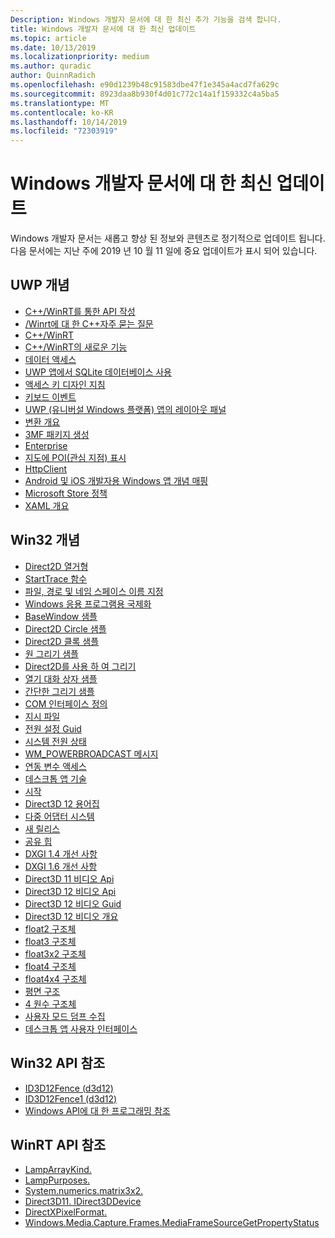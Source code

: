 ```yaml
---
Description: Windows 개발자 문서에 대 한 최신 추가 기능을 검색 합니다.
title: Windows 개발자 문서에 대 한 최신 업데이트
ms.topic: article
ms.date: 10/13/2019
ms.localizationpriority: medium
ms.author: quradic
author: QuinnRadich
ms.openlocfilehash: e90d1239b48c91583dbe47f1e345a4acd7fa629c
ms.sourcegitcommit: 8923daa8b930f4d01c772c14a1f159332c4a5ba5
ms.translationtype: MT
ms.contentlocale: ko-KR
ms.lasthandoff: 10/14/2019
ms.locfileid: "72303919"
---
```

# <a name="latest-updates-to-the-windows-developer-docs"></a>Windows 개발자 문서에 대 한 최신 업데이트


Windows 개발자 문서는 새롭고 향상 된 정보와 콘텐츠로 정기적으로 업데이트 됩니다. 다음 문서에는 지난 주에 2019 년 10 월 11 일에 중요 업데이트가 표시 되어 있습니다.


## <a name="uwp-conceptual"></a>UWP 개념

<ul>
<li><a href="https://docs.microsoft.com/windows/uwp/cpp-and-winrt-apis/author-apis">C++/WinRT를 통한 API 작성</a></li>
<li><a href="https://docs.microsoft.com/windows/uwp/cpp-and-winrt-apis/faq">/Winrt에 대 한 C++자주 묻는 질문</a></li>
<li><a href="https://docs.microsoft.com/windows/uwp/cpp-and-winrt-apis/index">C++/WinRT</a></li>
<li><a href="https://docs.microsoft.com/windows/uwp/cpp-and-winrt-apis/news">C++/WinRT의 새로운 기능</a></li>
<li><a href="https://docs.microsoft.com/windows/uwp/data-access/index">데이터 액세스</a></li>
<li><a href="https://docs.microsoft.com/windows/uwp/data-access/sqlite-databases">UWP 앱에서 SQLite 데이터베이스 사용</a></li>
<li><a href="https://docs.microsoft.com/windows/uwp/design/input/access-keys">액세스 키 디자인 지침</a></li>
<li><a href="https://docs.microsoft.com/windows/uwp/design/input/keyboard-events">키보드 이벤트</a></li>
<li><a href="https://docs.microsoft.com/windows/uwp/design/layout/layout-panels">UWP (유니버설 Windows 플랫폼) 앱의 레이아웃 패널</a></li>
<li><a href="https://docs.microsoft.com/windows/uwp/design/layout/transforms">변환 개요</a></li>
<li><a href="https://docs.microsoft.com/windows/uwp/devices-sensors/generate-3mf">3MF 패키지 생성</a></li>
<li><a href="https://docs.microsoft.com/windows/uwp/enterprise/index">Enterprise</a></li>
<li><a href="https://docs.microsoft.com/windows/uwp/maps-and-location/display-poi">지도에 POI(관심 지점) 표시</a></li>
<li><a href="https://docs.microsoft.com/windows/uwp/networking/httpclient">HttpClient</a></li>
<li><a href="https://docs.microsoft.com/windows/uwp/porting/android-ios-uwp-map">Android 및 iOS 개발자용 Windows 앱 개념 매핑</a></li>
<li><a href="https://docs.microsoft.com/windows/uwp/publish/store-policies">Microsoft Store 정책</a></li>
<li><a href="https://docs.microsoft.com/windows/uwp/xaml-platform/xaml-overview">XAML 개요</a></li>
</ul>



## <a name="win32-conceptual"></a>Win32 개념

<ul>
<li><a href="https://docs.microsoft.com/windows/desktop/Direct2D/enumerations">Direct2D 열거형</a></li>
<li><a href="https://docs.microsoft.com/windows/desktop/ETW/starttrace">StartTrace 함수</a></li>
<li><a href="https://docs.microsoft.com/windows/desktop/FileIO/naming-a-file">파일, 경로 및 네임 스페이스 이름 지정</a></li>
<li><a href="https://docs.microsoft.com/windows/desktop/Intl/international-support">Windows 응용 프로그램용 국제화</a></li>
<li><a href="https://docs.microsoft.com/windows/desktop/LearnWin32/basewindow-sample">BaseWindow 샘플</a></li>
<li><a href="https://docs.microsoft.com/windows/desktop/LearnWin32/direct2d-circle-sample">Direct2D Circle 샘플</a></li>
<li><a href="https://docs.microsoft.com/windows/desktop/LearnWin32/direct2d-clock-sample">Direct2D 클록 샘플</a></li>
<li><a href="https://docs.microsoft.com/windows/desktop/LearnWin32/draw-circle-sample">원 그리기 샘플</a></li>
<li><a href="https://docs.microsoft.com/windows/desktop/LearnWin32/drawing-with-direct2d">Direct2D를 사용 하 여 그리기</a></li>
<li><a href="https://docs.microsoft.com/windows/desktop/LearnWin32/open-dialog-box-sample">열기 대화 상자 샘플</a></li>
<li><a href="https://docs.microsoft.com/windows/desktop/LearnWin32/simple-drawing-sample">간단한 그리기 샘플</a></li>
<li><a href="https://docs.microsoft.com/windows/desktop/LearnWin32/what-is-a-com-interface-">COM 인터페이스 정의</a></li>
<li><a href="https://docs.microsoft.com/windows/desktop/Midl/response-files">지시 파일</a></li>
<li><a href="https://docs.microsoft.com/windows/desktop/Power/power-setting-guids">전원 설정 Guid</a></li>
<li><a href="https://docs.microsoft.com/windows/desktop/Power/system-power-states">시스템 전원 상태</a></li>
<li><a href="https://docs.microsoft.com/windows/desktop/Power/wm-powerbroadcast">WM_POWERBROADCAST 메시지</a></li>
<li><a href="https://docs.microsoft.com/windows/desktop/Sync/interlocked-variable-access">연동 변수 액세스</a></li>
<li><a href="https://docs.microsoft.com/windows/desktop/desktop-app-technologies">데스크톱 앱 기술</a></li>
<li><a href="https://docs.microsoft.com/windows/desktop/desktop-programming">시작</a></li>
<li><a href="https://docs.microsoft.com/windows/desktop/direct3d12/directx-12-glossary">Direct3D 12 용어집</a></li>
<li><a href="https://docs.microsoft.com/windows/desktop/direct3d12/multi-engine">다중 어댑터 시스템</a></li>
<li><a href="https://docs.microsoft.com/windows/desktop/direct3d12/new-releases">새 릴리스</a></li>
<li><a href="https://docs.microsoft.com/windows/desktop/direct3d12/shared-heaps">공유 힙</a></li>
<li><a href="https://docs.microsoft.com/windows/desktop/direct3ddxgi/dxgi-1-4-improvements">DXGI 1.4 개선 사항</a></li>
<li><a href="https://docs.microsoft.com/windows/desktop/direct3ddxgi/dxgi-1-6-improvements">DXGI 1.6 개선 사항</a></li>
<li><a href="https://docs.microsoft.com/windows/desktop/medfound/direct3d-11-video-apis">Direct3D 11 비디오 Api</a></li>
<li><a href="https://docs.microsoft.com/windows/desktop/medfound/direct3d-12-video-apis">Direct3D 12 비디오 Api</a></li>
<li><a href="https://docs.microsoft.com/windows/desktop/medfound/direct3d-12-video-guids">Direct3D 12 비디오 Guid</a></li>
<li><a href="https://docs.microsoft.com/windows/desktop/medfound/direct3d-12-video-overview">Direct3D 12 비디오 개요</a></li>
<li><a href="https://docs.microsoft.com/windows/desktop/numerics_h/float2-structure">float2 구조체</a></li>
<li><a href="https://docs.microsoft.com/windows/desktop/numerics_h/float3-structure">float3 구조체</a></li>
<li><a href="https://docs.microsoft.com/windows/desktop/numerics_h/float3x2-structure">float3x2 구조체</a></li>
<li><a href="https://docs.microsoft.com/windows/desktop/numerics_h/float4-structure">float4 구조체</a></li>
<li><a href="https://docs.microsoft.com/windows/desktop/numerics_h/float4x4-structure">float4x4 구조체</a></li>
<li><a href="https://docs.microsoft.com/windows/desktop/numerics_h/plane-structure">평면 구조</a></li>
<li><a href="https://docs.microsoft.com/windows/desktop/numerics_h/quaternion-structure">4 원수 구조체</a></li>
<li><a href="https://docs.microsoft.com/windows/desktop/wer/collecting-user-mode-dumps">사용자 모드 덤프 수집</a></li>
<li><a href="https://docs.microsoft.com/windows/desktop/windows-application-ui-development">데스크톱 앱 사용자 인터페이스</a></li>
</ul>

## <a name="win32-api-reference"></a>Win32 API 참조

<ul>
<li><a href="https://docs.microsoft.com/windows/win32/api/d3d12/nn-d3d12-id3d12fence">ID3D12Fence (d3d12)</a></li>
<li><a href="https://docs.microsoft.com/windows/win32/api/d3d12/nn-d3d12-id3d12fence1">ID3D12Fence1 (d3d12)</a></li>
<li><a href="https://docs.microsoft.com/windows/win32/api/index_bkp">Windows API에 대 한 프로그래밍 참조</a></li>
</ul>

## <a name="winrt-api-reference"></a>WinRT API 참조

<ul>
<li><a href="https://docs.microsoft.com/uwp/api/windows.devices.lights.lamparraykind">LampArrayKind.</a></li>
<li><a href="https://docs.microsoft.com/uwp/api/windows.devices.lights.lamppurposes">LampPurposes.</a></li>
<li><a href="https://docs.microsoft.com/uwp/api/windows.foundation.numerics.matrix3x2">System.numerics.matrix3x2.</a></li>
<li><a href="https://docs.microsoft.com/uwp/api/windows.graphics.directx.direct3d11.idirect3ddevice">Direct3D11. IDirect3DDevice</a></li>
<li><a href="https://docs.microsoft.com/uwp/api/windows.graphics.directx.directxpixelformat">DirectXPixelFormat.</a></li>
<li><a href="https://docs.microsoft.com/uwp/api/windows.media.capture.frames.mediaframesourcegetpropertystatus">Windows.Media.Capture.Frames.MediaFrameSourceGetPropertyStatus</a></li>

</ul>